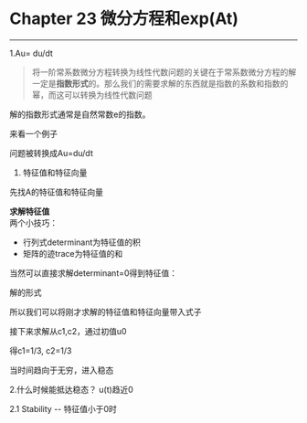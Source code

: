 # Chapter 23 微分方程和exp\(At\)

---

1.Au= du/dt

> 将一阶常系数微分方程转换为线性代数问题的关键在于常系数微分方程的解一定是**指数形式**的。那么我们的需要求解的东西就是指数的系数和指数的幂，而这可以转换为线性代数问题

解的指数形式通常是自然常数e的指数。



来看一个例子



问题被转换成Au=du/dt

1. 特征值和特征向量

先找A的特征值和特征向量

**求解特征值**  
 两个小技巧：

* 行列式determinant为特征值的积
* 矩阵的迹trace为特征值的和

当然可以直接求解determinant=0得到特征值：



解的形式



所以我们可以将刚才求解的特征值和特征向量带入式子



接下来求解从c1,c2，通过初值u0



得c1=1/3, c2=1/3

当时间趋向于无穷，进入稳态



2.什么时候能抵达稳态？ u\(t\)趋近0

2.1 Stability -- 特征值小于0时




